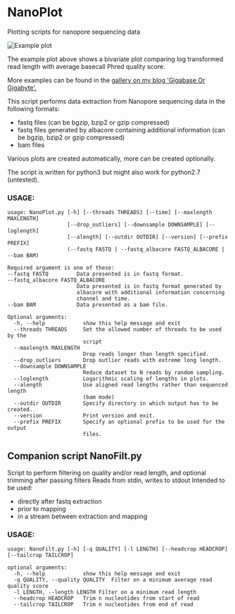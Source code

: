 # NanoPlot
Plotting scripts for nanopore sequencing data

![Example plot](https://github.com/wdecoster/NanoPlot/blob/master/examples/scaled_Log_Downsampled_LengthvsQualityScatterPlot_kde.png)

The example plot above shows a bivariate plot comparing log transformed read length with average basecall Phred quality score.

More examples can be found in the [gallery on my blog 'Gigabase Or Gigabyte'.](https://gigabaseorgigabyte.wordpress.com/2017/06/01/example-gallery-of-nanoplot/)

This script performs data extraction from Nanopore sequencing data in the following formats:
- fastq files (can be bgzip, bzip2 or gzip compressed)  
- fastq files generated by albacore containing additional information (can be bgzip, bzip2 or gzip compressed)  
- bam files  



Various plots are created automatically, more can be created optionally.

The script is written for python3 but might also work for python2.7 (untested).

### USAGE:
```
usage: NanoPlot.py [-h] [--threads THREADS] [--time] [--maxlength MAXLENGTH]
                   [--drop_outliers] [--downsample DOWNSAMPLE] [--loglength]
                   [--alength] [--outdir OUTDIR] [--version] [--prefix PREFIX]
                   (--fastq FASTQ | --fastq_albacore FASTQ_ALBACORE | --bam BAM)

Required argument is one of these:
--fastq FASTQ         Data presented is in fastq format.
--fastq_albacore FASTQ_ALBACORE
                      Data presented is in fastq format generated by
                      albacore with additional information concerning
                      channel and time.
--bam BAM             Data presented as a bam file.

Optional arguments:
  -h, --help            show this help message and exit
  --threads THREADS     Set the allowed number of threads to be used by the
                        script
  --maxlength MAXLENGTH
                        Drop reads longer than length specified.
  --drop_outliers       Drop outlier reads with extreme long length.
  --downsample DOWNSAMPLE
                        Reduce dataset to N reads by random sampling.
  --loglength           Logarithmic scaling of lengths in plots.
  --alength             Use aligned read lengths rather than sequenced length
                        (bam mode)
  --outdir OUTDIR       Specify directory in which output has to be created.
  --version             Print version and exit.
  --prefix PREFIX       Specify an optional prefix to be used for the output
                        files.
```

## Companion script NanoFilt.py
Script to perform filtering on quality and/or read length, and optional trimming after passing filters
Reads from stdin, writes to stdout
Intended to be used:
- directly after fastq extraction
- prior to mapping
- in a stream between extraction and mapping

### USAGE:
```
usage: NanoFilt.py [-h] [-q QUALITY] [-l LENGTH] [--headcrop HEADCROP] [--tailcrop TAILCROP]

optional arguments:  
  -h, --help            show this help message and exit  
  -q QUALITY, --quality QUALITY  Filter on a minimum average read quality score  
  -l LENGTH, --length LENGTH Filter on a minimum read length  
  --headcrop HEADCROP   Trim n nucleotides from start of read  
  --tailcrop TAILCROP   Trim n nucleotides from end of read
```
